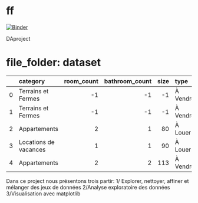 # ff
[![Binder](https://mybinder.org/badge_logo.svg)](https://mybinder.org/v2/gh/fatenchtioui/ff/HEAD)

DAproject

# file_folder: dataset


|    | category              |   room_count |   bathroom_count |   size | type     |   price | city   | region        |   log_price |
|---:|:----------------------|-------------:|-----------------:|-------:|:---------|--------:|:-------|:--------------|------------:|
|  0 | Terrains et Fermes    |           -1 |               -1 |     -1 | À Vendre |  100000 | Ariana | Raoued        |     5       |
|  1 | Terrains et Fermes    |           -1 |               -1 |     -1 | À Vendre |  316000 | Ariana | Autres villes |     5.49969 |
|  2 | Appartements          |            2 |                1 |     80 | À Louer  |     380 | Ariana | Autres villes |     2.57978 |
|  3 | Locations de vacances |            1 |                1 |     90 | À Louer  |      70 | Ariana | Autres villes |     1.8451  |
|  4 | Appartements          |            2 |                2 |    113 | À Vendre |  170000 | Ariana | Ariana Ville  |     5.23045 |

Dans ce project nous présentons trois partir:
1/ Explorer, nettoyer, affiner et mélanger des jeux de données
2/Analyse exploratoire des données
3/Visualisation avec matplotlib